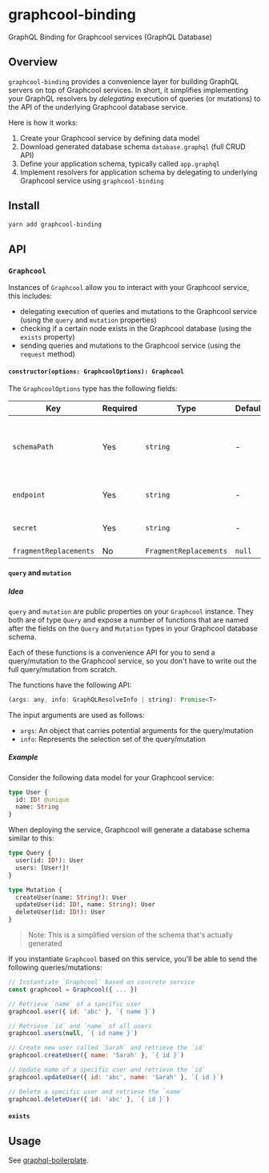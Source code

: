 # graphcool-binding

GraphQL Binding for Graphcool services (GraphQL Database)

## Overview

`graphcool-binding` provides a convenience layer for building GraphQL servers on top of Graphcool services. In short, it simplifies implementing your GraphQL resolvers by _delegating_ execution of queries (or mutations)  to the API of the underlying Graphcool database service.

Here is how it works:

1. Create your Graphcool service by defining data model
1. Download generated database schema `database.graphql` (full CRUD API)
1. Define your application schema, typically called `app.graphql`
1. Implement resolvers for application schema by delegating to underlying Graphcool service using `graphcool-binding`

## Install

```sh
yarn add graphcool-binding
```

## API

### `Graphcool`

Instances of `Graphcool` allow you to interact with your Graphcool service, this includes:

- delegating execution of queries and mutations to the Graphcool service (using the `query` and `mutation` properties)
- checking if a certain node exists in the Graphcool database (using the `exists` property)
- sending queries and mutations to the Graphcool service (using the `request` method)

#### `constructor(options: GraphcoolOptions): Graphcool`

The `GraphcoolOptions` type has the following fields:

| Key | Required |  Type | Default | Note |
| ---  | --- | --- | --- | --- |
| `schemaPath` | Yes | `string` |  - | File path to the schema definition of your Graphcool service (typically a file called `database.graphql`) |
| `endpoint` | Yes | `string` |  - | The endpoint of your Graphcool service |
| `secret` | Yes | `string` |  - | The secret of your Graphcool service |
| `fragmentReplacements` | No | `FragmentReplacements` |  `null` | See below |

#### `query` and `mutation`

##### Idea

`query` and `mutation` are public properties on your `Graphcool` instance. They both are of type `Query` and expose a number of functions that are named after the fields on the `Query` and `Mutation` types in your Graphcool database schema.

Each of these functions is a convenience API for you to send a query/mutation to the Graphcool service, so you don't have to write out the full query/mutation from scratch.

The functions have the following API:

```js
(args: any, info: GraphQLResolveInfo | string): Promise<T>
```

The input arguments are used as follows:

- `args`: An object that carries potential arguments for the query/mutation
- `info`: Represents the selection set of the query/mutation

##### Example

Consider the following data model for your Graphcool service:

```graphql
type User {
  id: ID! @unique
  name: String
}
```

When deploying the service, Graphcool will generate a database schema similar to this:

```graphql
type Query {
  user(id: ID!): User
  users: [User!]!
}

type Mutation {
  createUser(name: String!): User
  updateUser(id: ID!, name: String): User
  deleteUser(id: ID!): User
}
```

> Note: This is a simplified version of the schema that's actually generated

If you instantiate `Graphcool` based on this service, you'll be able to send the following queries/mutations:

```js
// Instantiate `Graphcool` based on concrete service
const graphcool = Graphcool({ ... })

// Retrieve `name` of a specific user
graphcool.user({ id: 'abc' }, `{ name }`)

// Retrieve `id` and `name` of all users
graphcool.users(null, `{ id name }`)

// Create new user called `Sarah` and retrieve the `id`
graphcool.createUser({ name: 'Sarah' }, `{ id }`)

// Update name of a specific user and retrieve the `id`
graphcool.updateUser({ id: 'abc', name: 'Sarah' }, `{ id }`)

// Delete a specific user and retrieve the `name`
graphcool.deleteUser({ id: 'abc' }, `{ id }`)
```


#### `exists`

## Usage

See [graphql-boilerplate](https://github.com/graphcool/graphql-boilerplate).
